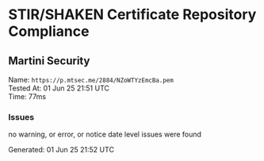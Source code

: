 # STIR/SHAKEN Certificate Repository Compliance

## Martini Security

Name: `https://p.mtsec.me/2884/NZoWTYzEmcBa.pem`\
Tested At: 01 Jun 25 21:51 UTC\
Time: 77ms

### Issues

no warning, or error, or notice date level issues were found

Generated: 01 Jun 25 21:52 UTC